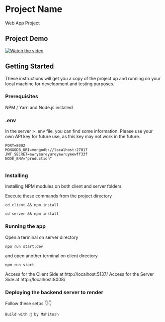 # Project Name
Web App Project

## Project Demo

[![Watch the video](https://streamable.com/4d0hsm?t=0&src=player-page-share)](https://streamable.com/4d0hsm)



## Getting Started

These instructions will get you a copy of the project up and running on your local machine for development and testing purposes.

### Prerequisites

NPM / Yarn and Node.js installed

### .env

In the server > .env file, you can find some information. Please use your own API key for future use, as this key may not work in the future.

```
PORT=8002
MONGODB_URI=mongodb://localhost:27017
JWT_SECRET=ewryeureyureyewruyeewff33f
NODE_ENV="production"


```

### Installing

Installing NPM modules on both client and server folders

Execute these commands from the project directory

```
cd client && npm install
```

```
cd server && npm install
```

### Running the app

Open a terminal on server directory

```
npm run start:dev
```

and open another terminal on client directory

```
npm run start
```

Access for the Client Side  at http://localhost:5137/
Access for the Server Side  at http://localhost:8008/

### Deploying the backend server to render

Follow these setps 👇👇


`Build with 💛 by Mahitosh`

